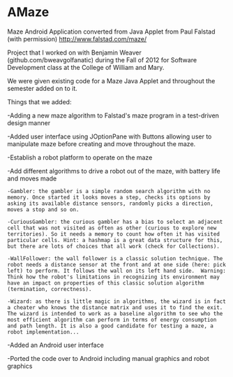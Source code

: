 AMaze
=====

Maze Android Application converted from Java Applet from Paul Falstad (with permission)
http://www.falstad.com/maze/

Project that I worked on with Benjamin Weaver (github.com/bweavgolfanatic)  during the Fall of 2012 for Software Development class at the College of William and Mary.

We were given existing code for a Maze Java Applet and throughout the semester added on to it.

Things that we added:

-Adding a new maze algorithm to Falstad's maze program in a test-driven design manner

-Added user interface using JOptionPane with Buttons allowing user to manipulate maze before creating and move throughout the maze.

-Establish a robot platform to operate on the maze

-Add different algorithms to drive a robot out of the maze, with battery life and moves made

    -Gambler: the gambler is a simple random search algorithm with no memory. Once started it looks moves a step, checks its options by asking its available distance sensors, randomly picks a direction, moves a stop and so on. 
  
    -CuriousGambler: the curious gambler has a bias to select an adjacent cell that was not visited as often as other (curious to explore new territories). So it needs a memory to count how often it has visited particular cells. Hint: a hashmap is a great data structure for this, but there are lots of choices that all work (check for Collections). 
  
    -WallFollower: the wall follower is a classic solution technique. The robot needs a distance sensor at the front and at one side (here: pick left) to perform. It follows the wall on its left hand side.  Warning: Think how the robot's limitations in recognizing its environment may have an impact on properties of this classic solution algorithm (termination, correctness).
  
    -Wizard: as there is little magic in algorithms, the wizard is in fact a cheater who knows the distance matrix and uses it to find the exit. The wizard is intended to work as a baseline algorithm to see who the most efficient algorithm can perform in terms of energy consumption and path length. It is also a good candidate for testing a maze, a robot implementation...

-Added an Android user interface

-Ported the code over to Android including manual graphics and robot graphics



